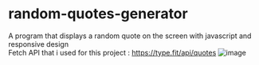 # random-quotes-generator
A program that displays a random quote on the screen with javascript and responsive design <br>
Fetch API that i used for this project :  https://type.fit/api/quotes
![image](https://user-images.githubusercontent.com/73228549/183570697-502b8db1-bd43-4082-91f3-576c17a2b4f9.png)

